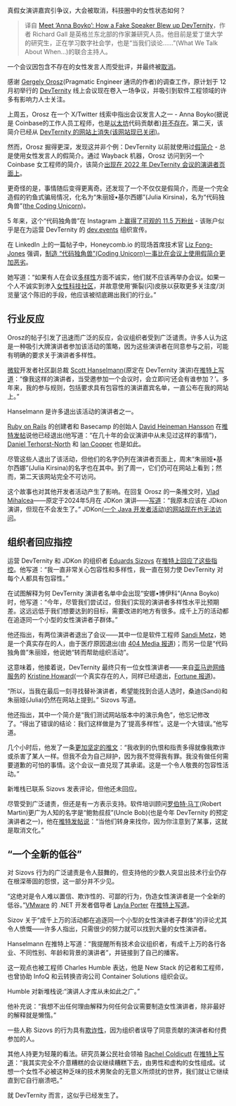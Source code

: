 <!--
title: 假演讲者“摧毁”程序员大会
cover: https://cdn.thenewstack.io/media/2023/11/f6124411-anna_boyko_devternity-1-1024x576.jpg
-->

真假女演讲嘉宾引争议，大会被取消，科技圈中的女性状态如何？

> 译自 [Meet ‘Anna Boyko’: How a Fake Speaker Blew up DevTernity](https://thenewstack.io/meet-anna-boyko-how-a-fake-speaker-blew-up-devternity/)，作者 Richard Gall 是英格兰东北部的作家兼研究人员。他目前是爱丁堡大学的研究生，正在学习数字社会学，也是“当我们谈论......”(What We Talk About When...)的联合主持人。

一个会议因包含不存在的女性发言人而受批评，并最终被[取消](https://www.bloomberg.com/news/articles/2023-11-28/tech-conference-faces-backlash-on-claims-of-fake-women-speakers#xj4y7vzkg)。

感谢 [Gergely Orosz](https://www.linkedin.com/in/gergelyorosz/)(Pragmatic Engineer 通讯的作者)的调查工作，原计划于 12 月初举行的 [DevTernity](https://twitter.com/devternity) 线上会议现在卷入一场争议，并吸引到软件工程领域的许多有影响力人士关注。

上周五，Orosz 在一个 X/Twitter 线索中指出会议发言人之一 - Anna Boyko(据说是 Coinbase的工作人员工程师，也是[以太坊](https://thenewstack.io/as-blockchain-hype-fades-developers-give-ethereum-a-serious-look/)代码贡献者)[并不存在](https://x.com/GergelyOrosz/status/1728177708608450705?s=20)。第二天，该简介已经从 [DevTernity 的网站上消失(该网站现已关闭)](https://devternity.com/)。

然而，Orosz 掘得更深，发现这并非个例：DevTernity 以前就使用过[假简介](https://thenewstack.io/the-power-and-ethical-dilemma-of-ai-image-generation-models/) - 总是使用女性发言人的假简介。通过 Wayback 机器，Orosz 访问到另一个 Coinbase 女工程师的简介，该简介[出现在 2022 年 DevTernity 会议的演讲者页面上](https://web.archive.org/web/20221128060607/https://devternity.com/)。

更奇怪的是，事情随后变得更离奇。还发现了一个不仅仅是假简介，而是一个完全造假的钓鱼式骗局情况，化名为“朱丽娅•基尔西娜”(Julia Kirsina)，名为“代码独角兽”([the Coding Unicorn](https://twitter.com/unicorncoding))。

5 年来，这个“代码独角兽”在 Instagram 上[赢得了可观的 11.5 万粉丝](https://www.instagram.com/coding_unicorn) - 该账户似乎是在为运营 DevTernity 的 [dev.events](https://dev.events/) 组织宣传。

在 LinkedIn 上的一篇帖子中，Honeycomb.io 的现场首席技术官 [Liz Fong-Jones](https://www.linkedin.com/in/efong) 强调，[制造 “代码独角兽”(Coding Unicorn)一事比在会议上使用假简介更加恶劣](https://www.linkedin.com/posts/efong_gergely-orosz-gergelyorosz-on-x-activity-7134354325253877760-PXuq?utm_source=share&utm_medium=member_desktop)。

她写道：“如果有人在会议[多样性](https://thenewstack.io/how-implicit-bias-impacts-open-source-diversity-and-inclusion/)方面不诚实，他们就不应该再举办会议。如果一个人不诚实到渗入[女性科技社区](https://thenewstack.io/why-tech-is-still-toxic-for-women-and-what-to-do-about-it/)，并故意使用‘撕裂(闪)皮肤以获取更多关注度/浏览量’这个陈旧的手段，他应该被彻底踢出我们的行业。”

## 行业反应

Orosz的帖子引发了迅速而广泛的反应，会议组织者受到广泛谴责。许多人认为这是一种吸引大牌演讲者参加该活动的策略，因为这些演讲者在同意参与之前，可能有明确的要求关于演讲者多样性。

[微软](https://news.microsoft.com/?utm_content=inline-mention)开发者社区副总裁 [Scott Hanselmann](https://www.linkedin.com/in/shanselman/)(原定在 DevTernity 演讲)在[推特上写道](https://x.com/shanselman/status/1728985783263269040?s=20)：“像我这样的演讲者，当受邀参加一个会议时，会立即问‘还会有谁参加？’。多年来，我的参与规则，包括要求具有包容性的演讲嘉宾名单，一直公布在我的网站上。”

Hanselmann 是许多退出该活动的演讲者之一。

[Ruby on Rails](https://thenewstack.io/why-were-sticking-with-ruby-on-rails-at-gitlab/) 的创建者和 Basecamp 的创始人 [David Heineman Hansson](https://www.linkedin.com/in/david-heinemeier-hansson-374b18221/) 在[推特发帖](https://x.com/dhh/status/1728892489598468434?s=20)说他已经退出(他写道：“在几十年的会议演讲中从未见过这样的事情”)，[Daniel Terhorst-North](https://www.linkedin.com/in/danielterhorstnorth) 和 [Ian Cooper](https://www.linkedin.com/in/ian-cooper-2b059b/) 也是如此。

尽管这些人退出了该活动，但他们的名字仍列在演讲者页面上，周末“朱丽娅•基尔西娜”(Julia Kirsina)的名字也在其中。到了周一，它们仍可在网站上看到；然而，第二天该网站完全不可访问。

这个故事也对其他开发者活动产生了影响。在回复 Orosz 的一条推文时，[Vlad Mihalcea](https://www.linkedin.com/in/vladmihalcea)——原定于2024年5月在 JDKon 演讲——[写道](https://x.com/vlad_mihalcea/status/1728713195123073024?s=20)：“我原本应该在 JDkon 演讲，但现在不会发生了。” JDKon[(一个 Java 开发者活动)的网站现在也无法访问](https://jdkon.io/)。

## 组织者回应指控

运营 DevTernity 和 JDKon 的组织者 [Eduards Sizovs](https://www.linkedin.com/in/eduardsi/) 在[推特上回应了这些指控](https://x.com/eduardsi/status/1728422017417032140?s=20)。他写道：“我一直非常关心包容性和多样性，我一直在努力使 DevTernity 对每个人都具有包容性。”

在试图解释为何 DevTernity 演讲者名单中会出现“安娜•博伊科”(Anna Boyko)时，他写道：“今年，尽管我们尝试过，但我们实现的演讲者多样性水平比预期差。这远远低于我们想要达到的目标，需要改进的地方有很多。成千上万的活动都在追逐同一个小型的女性演讲者子群体。”

他还指出，有两位演讲者退出了会议——其中一位是软件工程师 [Sandi Metz](https://www.linkedin.com/in/sandi-metz-0932a84b/)，她是一个真实存在的人，由于医疗原因退出(由 [404 Media 报道](https://www.404media.co/devternity-fake-speakers-eduard-sizovs/))；而另一位是“代码独角兽”朱丽娅，他说她“转而帮助组织活动”。

这意味着，他接着说，DevTernity 最终只有一位女性演讲者——来自[亚马逊网络服务](https://aws.amazon.com/?utm_content=inline-mention)的 [Kristine Howard](https://www.linkedin.com/in/kristinehoward/)(一个真实存在的人，同样已经退出，[Fortune 报道](https://www.fortune.com/2023/11/27/devternity-tech-conference-fake-women-speakers-profiles-engineering/))。

“所以，当我在最后一刻寻找替补演讲者，希望能找到合适人选时，桑迪(Sandi)和朱丽娅(Julia)仍然在网站上提到。” Sizovs 写道。

他还指出，其中一个简介是“我们测试网站版本中的演示角色”，他忘记修改了。“得出了错误的结论：我们这样做是为了‘提高多样性’。这是一个大错误。”他写道。

几个小时后，他发了一条[更加坚定的推文](https://x.com/eduardsi/status/1728447955122921745?s=20)：“我收到的仇恨和指责多得就像我欺诈或杀害了某人一样。但我不会为自己辩护，因为我不觉得我有罪。我没有做任何需要道歉的可怕的事情。这个会议一直兑现了其承诺。这是一个令人敬畏的包容性活动。”

新堆栈已联系 Sizovs 发表评论，但他还未回应。

尽管受到广泛谴责，但还是有一方表示支持。软件培训顾问[罗伯特·马丁](https://www.linkedin.com/in/robert-martin-7395b0/)(Robert Martin)更广为人知的名字是“鲍勃叔叔”(Uncle Bob)(也是今年 DevTernity 的预定演讲者之一)，他在[推特发帖说](https://x.com/unclebobmartin/status/1729267524712161676?s=20)：“当他们转身来找你，因为你注意到了某事，这就是取消文化。”

## “一个全新的低谷”

对 Sizovs 行为的广泛谴责是令人鼓舞的，但支持他的少数人突显出技术行业仍存在根深蒂固的怨恨，这一部分并不少见。

“这绝对是令人难以置信、欺诈性的、可鄙的行为，伪造女性演讲者是一个全新的低谷。”[VMware](https://tanzu.vmware.com/?utm_content=inline-mention) 的 .NET 开发者倡导者 [Layla Porter](https://www.linkedin.com/in/layla-porter) 在[推特上写道](https://x.com/LaylaCodesIt/status/1728361376844771511?s=20)。

Sizov 关于“成千上万的活动都在追逐同一个小型的女性演讲者子群体”的评论尤其令人愤慨——许多人指出，只需很少的努力就可以找到大量的女性演讲者。

Hanselmann 在推特上写道：“我提醒所有技术会议组织者，有成千上万的各行各业、不同性别、年龄和背景的演讲者”，并链接到了自己的播客。

这一观点也被工程师 Charles Humble 表达，他是 New Stack 的记者和工程师，也曾协助 InfoQ 和云转换咨询公司 Container Solutions 组织会议。

Humble 对新堆栈说:“演讲人才库从未如此之广。”

他补充说：“我想不出任何理由解释为何任何会议需要制造女性演讲者，除非最好的解释就是懒惰。”

一些人称 Sizovs 的行为具有[欺诈性](https://x.com/ag_dubs/status/1729286065221980569?s=20)，因为组织者误导了同意贡献的演讲者和付费参加的人。

其他人持更为轻蔑的看法。研究员兼公民社会领袖 [Rachel Coldicutt](https://www.linkedin.com/in/rachelcoldicutt/) 在[推特上写道](https://x.com/rachelcoldicutt/status/1728711151717101771?s=20)：“我其实完全不介意糟糕的会议继续糟糕下去，由男性和虚构的女性组成。试想一个女性不必被这种乏味的技术男聚会的无意义所烦扰的世界，我们就让它继续直到它自行崩溃吧。”

就 DevTernity 而言，这似乎已经发生了。
